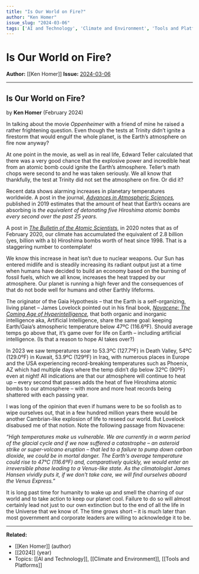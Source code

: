```yaml
---
title: "Is Our World on Fire?"
author: "Ken Homer"
issue_slug: "2024-03-06"
tags: ['AI and Technology', 'Climate and Environment', 'Tools and Platforms']
---
```


# Is Our World on Fire?

**Author:** [[Ken Homer]]
**Issue:** [2024-03-06](https://plex.collectivesensecommons.org/2024-03-06/)

---

## Is Our World on Fire?
by **Ken Homer** (February 2024)

In talking about the movie *Oppenheimer* with a friend of mine he raised a rather frightening question. Even though the tests at Trinity didn’t ignite a firestorm that would engulf the whole planet, is the Earth’s atmosphere on fire now anyway? 

At one point in the movie, as well as in real life, Edward Teller calculated that there was a very good chance that the explosive power and incredible heat from an atomic bomb could ignite the Earth’s atmosphere. Teller’s math chops were second to and he was taken seriously. We all know that thankfully, the test at Trinity did not set the atmosphere on fire. Or did it?

Recent data shows alarming increases in planetary temperatures worldwide. A post in the journal, [*Advances in Atmospheric Sciences*](https://link.springer.com/article/10.1007/s00376-020-9283-7)*,* published in 2019 estimates that the amount of heat that Earth’s oceans are absorbing is *the equivalent of detonating five Hiroshima atomic bombs every second over the past 25 years.*

A post in [*The Bulletin of the Atomic Scientists*,](https://thebulletin.org/2020/02/earth-is-heating-at-a-rate-equivalent-to-five-atomic-bombs-per-second-or-two-hurricane-sandys/) in 2020 notes that as of February 2020, our climate has accumulated the equivalent of 2.8 billion (yes, billion with a b) Hiroshima bombs worth of heat since 1998. That is a staggering number to contemplate!

We know this increase in heat isn’t due to nuclear weapons. Our Sun has entered midlife and is steadily increasing its radiant output just at a time when humans have decided to build an economy based on the burning of fossil fuels, which we all know, increases the heat trapped by our atmosphere. Our planet is running a high fever and the consequences of that do not bode well for humans and other Earthly lifeforms.

The originator of the Gaia Hypothesis – that the Earth is a self-organizing, living planet – James Lovelock pointed out in his final book, [*Novacene: The Coming Age of Hyperintelligence*](https://en.wikipedia.org/wiki/Novacene)*,* that both organic and inorganic intelligence aka, Artificial Intelligence, share the same goal: keeping Earth/Gaia’s atmospheric temperature below 47ºC (116.6ºF). Should average temps go above that, it’s game over for life on Earth – including artificial intelligence. (Is that a reason to hope AI takes over?)

In 2023 we saw temperatures soar to 53.3ºC (127.7ºF) in Death Valley, 54ºC (129.0ºF) in Kuwait, 53.9ºC (129ºF) in Iraq, with numerous places in Europe and the USA experiencing record-breaking temperatures such as Phoenix, AZ which had multiple days where the temp didn’t dip below 32ºC (90ºF) even at night! All indications are that our atmosphere will continue to heat up – every second that passes adds the heat of five Hiroshima atomic bombs to our atmosphere – with more and more heat records being shattered with each passing year.

I was long of the opinion that even if humans were to be so foolish as to wipe ourselves out, that in a few hundred million years there would be another Cambrian-like explosion of life to reseed our world. But Lovelock disabused me of that notion. Note the following passage from Novacene:

*“High temperatures make us vulnerable. We are currently in a warm period of the glacial cycle and if we now suffered a catastrophe – an asteroid strike or super-volcano eruption – that led to a failure to pump down carbon dioxide, we could be in mortal danger. The Earth's average temperature could rise to 47°C (116.6ºF) and, comparatively quickly, we would enter an irreversible phase leading to a Venus-like state. As the climatologist James Hansen vividly puts it, if we don't take care, we will find ourselves aboard the Venus Express.”*

It is long past time for humanity to wake up and smell the charring of our world and to take action to keep our planet cool. Failure to do so will almost certainly lead not just to our own extinction but to the end of all the life in the Universe that we know of. The time grows short – it is much later than most government and corporate leaders are willing to acknowledge it to be.

---

**Related:**
- [[Ken Homer]] (author)
- [[2024]] (year)
- Topics: [[AI and Technology]], [[Climate and Environment]], [[Tools and Platforms]]

